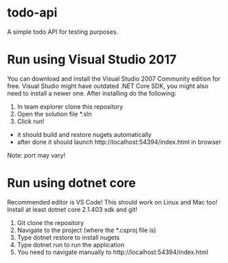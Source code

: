 
# todo-api

A simple todo API for testing purposes.

# Run using Visual Studio 2017

You can download and install the Visual Studio 2007 Community edition for free.
Visual Studio might have outdated .NET Core SDK, you might also need to install a newer one.
After installing do the following:

 1. In team explorer clone this repository
 2. Open the solution file *.sln
 3. Click run!
   - it should build and restore nugets automatically
   - after done it should launch http://localhost:54394/index.html in browser
   
Note: port may vary!

# Run using dotnet core

Recommended editor is VS Code!
This should work on Linux and Mac too!
Install at least dotnet core 2.1.403 sdk and git!

 1. Git clone the repository
 2. Navigate to the project (where the *.csproj file is)
 3. Type dotnet restore to install nugets
 4. Type dotnet run to run the application 
 5. You need to navigate manually to http://localhost:54394/index.html
 

